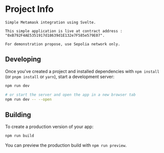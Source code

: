 # Project Info
    Simple Metamask integration using Svelte.

    This simple application is live at contract address : "0xB792F4AE5351917d18639d1E132e7F585e579E07".
    
    For demonstration propose, use Sepolia network only.

## Developing

Once you've created a project and installed dependencies with `npm install` (or `pnpm install` or `yarn`), start a development server:

```bash
npm run dev

# or start the server and open the app in a new browser tab
npm run dev -- --open
```

## Building

To create a production version of your app:

```bash
npm run build
```

You can preview the production build with `npm run preview`.


